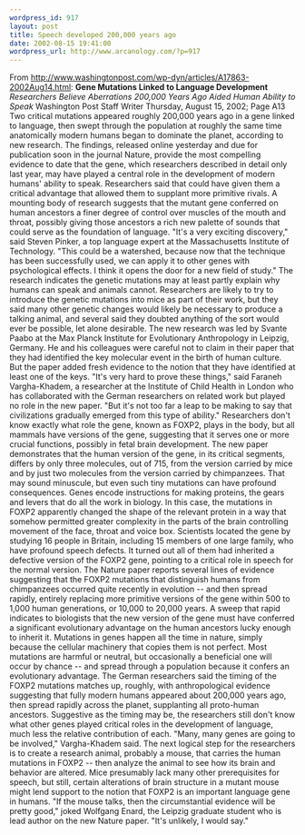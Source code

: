 ```yaml
--- 
wordpress_id: 917
layout: post
title: Speech developed 200,000 years ago
date: 2002-08-15 19:41:00
wordpress_url: http://www.arcanology.com/?p=917
---
```

From <a href="http://www.washingtonpost.com/wp-dyn/articles/A17863-2002Aug14.html">http://www.washingtonpost.com/wp-dyn/articles/A17863-2002Aug14.html</a>: <strong>Gene Mutations Linked to Language Development</strong> <em>Researchers Believe Aberrations 200,000 Years Ago Aided Human Ability to Speak</em> Washington Post Staff Writer Thursday, August 15, 2002; Page A13 Two critical mutations appeared roughly 200,000 years ago in a gene linked to language, then swept through the population at roughly the same time anatomically modern humans began to dominate the planet, according to new research. The findings, released online yesterday and due for publication soon in the journal Nature, provide the most compelling evidence to date that the gene, which researchers described in detail only last year, may have played a central role in the development of modern humans' ability to speak. Researchers said that could have given them a critical advantage that allowed them to supplant more primitive rivals. A mounting body of research suggests that the mutant gene conferred on human ancestors a finer degree of control over muscles of the mouth and throat, possibly giving those ancestors a rich new palette of sounds that could serve as the foundation of language. "It's a very exciting discovery," said Steven Pinker, a top language expert at the Massachusetts Institute of Technology. "This could be a watershed, because now that the technique has been successfully used, we can apply it to other genes with psychological effects. I think it opens the door for a new field of study." The research indicates the genetic mutations may at least partly explain why humans can speak and animals cannot. Researchers are likely to try to introduce the genetic mutations into mice as part of their work, but they said many other genetic changes would likely be necessary to produce a talking animal, and several said they doubted anything of the sort would ever be possible, let alone desirable. The new research was led by Svante Paabo at the Max Planck Institute for Evolutionary Anthropology in Leipzig, Germany. He and his colleagues were careful not to claim in their paper that they had identified the key molecular event in the birth of human culture. But the paper added fresh evidence to the notion that they have identified at least one of the keys. "It's very hard to prove these things," said Faraneh Vargha-Khadem, a researcher at the Institute of Child Health in London who has collaborated with the German researchers on related work but played no role in the new paper. "But it's not too far a leap to be making to say that civilizations gradually emerged from this type of ability." Researchers don't know exactly what role the gene, known as FOXP2, plays in the body, but all mammals have versions of the gene, suggesting that it serves one or more crucial functions, possibly in fetal brain development. The new paper demonstrates that the human version of the gene, in its critical segments, differs by only three molecules, out of 715, from the version carried by mice and by just two molecules from the version carried by chimpanzees. That may sound minuscule, but even such tiny mutations can have profound consequences. Genes encode instructions for making proteins, the gears and levers that do all the work in biology. In this case, the mutations in FOXP2 apparently changed the shape of the relevant protein in a way that somehow permitted greater complexity in the parts of the brain controlling movement of the face, throat and voice box. Scientists located the gene by studying 16 people in Britain, including 15 members of one large family, who have profound speech defects. It turned out all of them had inherited a defective version of the FOXP2 gene, pointing to a critical role in speech for the normal version. The Nature paper reports several lines of evidence suggesting that the FOXP2 mutations that distinguish humans from chimpanzees occurred quite recently in evolution -- and then spread rapidly, entirely replacing more primitive versions of the gene within 500 to 1,000 human generations, or 10,000 to 20,000 years. A sweep that rapid indicates to biologists that the new version of the gene must have conferred a significant evolutionary advantage on the human ancestors lucky enough to inherit it. Mutations in genes happen all the time in nature, simply because the cellular machinery that copies them is not perfect. Most mutations are harmful or neutral, but occasionally a beneficial one will occur by chance -- and spread through a population because it confers an evolutionary advantage. The German researchers said the timing of the FOXP2 mutations matches up, roughly, with anthropological evidence suggesting that fully modern humans appeared about 200,000 years ago, then spread rapidly across the planet, supplanting all proto-human ancestors. Suggestive as the timing may be, the researchers still don't know what other genes played critical roles in the development of language, much less the relative contribution of each. "Many, many genes are going to be involved," Vargha-Khadem said. The next logical step for the researchers is to create a research animal, probably a mouse, that carries the human mutations in FOXP2 -- then analyze the animal to see how its brain and behavior are altered. Mice presumably lack many other prerequisites for speech, but still, certain alterations of brain structure in a mutant mouse might lend support to the notion that FOXP2 is an important language gene in humans. "If the mouse talks, then the circumstantial evidence will be pretty good," joked Wolfgang Enard, the Leipzig graduate student who is lead author on the new Nature paper. "It's unlikely, I would say."
